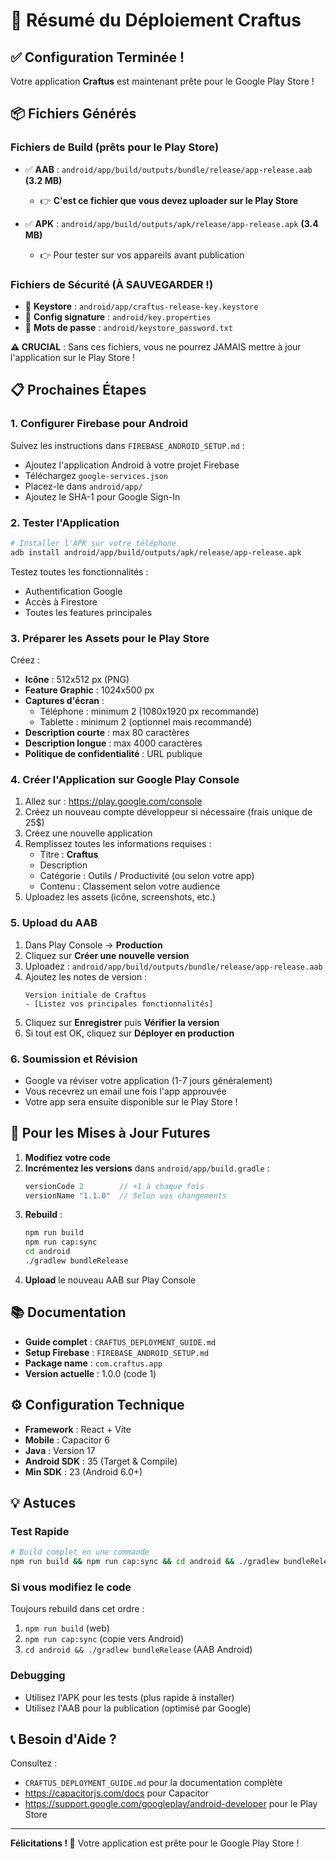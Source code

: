 # 🎉 Résumé du Déploiement Craftus

## ✅ Configuration Terminée !

Votre application **Craftus** est maintenant prête pour le Google Play Store !

## 📦 Fichiers Générés

### Fichiers de Build (prêts pour le Play Store)
- ✅ **AAB** : `android/app/build/outputs/bundle/release/app-release.aab` **(3.2 MB)**
  - 👉 **C'est ce fichier que vous devez uploader sur le Play Store**
  
- ✅ **APK** : `android/app/build/outputs/apk/release/app-release.apk` **(3.4 MB)**
  - 👉 Pour tester sur vos appareils avant publication

### Fichiers de Sécurité (À SAUVEGARDER !)
- 🔐 **Keystore** : `android/app/craftus-release-key.keystore`
- 🔐 **Config signature** : `android/key.properties`
- 🔐 **Mots de passe** : `android/keystore_password.txt`

**⚠️ CRUCIAL** : Sans ces fichiers, vous ne pourrez JAMAIS mettre à jour l'application sur le Play Store !

## 📋 Prochaines Étapes

### 1. Configurer Firebase pour Android
Suivez les instructions dans `FIREBASE_ANDROID_SETUP.md` :
- Ajoutez l'application Android à votre projet Firebase
- Téléchargez `google-services.json`
- Placez-le dans `android/app/`
- Ajoutez le SHA-1 pour Google Sign-In

### 2. Tester l'Application
```bash
# Installer l'APK sur votre téléphone
adb install android/app/build/outputs/apk/release/app-release.apk
```

Testez toutes les fonctionnalités :
- Authentification Google
- Accès à Firestore
- Toutes les features principales

### 3. Préparer les Assets pour le Play Store

Créez :
- **Icône** : 512x512 px (PNG)
- **Feature Graphic** : 1024x500 px
- **Captures d'écran** : 
  - Téléphone : minimum 2 (1080x1920 px recommandé)
  - Tablette : minimum 2 (optionnel mais recommandé)
- **Description courte** : max 80 caractères
- **Description longue** : max 4000 caractères
- **Politique de confidentialité** : URL publique

### 4. Créer l'Application sur Google Play Console

1. Allez sur : https://play.google.com/console
2. Créez un nouveau compte développeur si nécessaire (frais unique de 25$)
3. Créez une nouvelle application
4. Remplissez toutes les informations requises :
   - Titre : **Craftus**
   - Description
   - Catégorie : Outils / Productivité (ou selon votre app)
   - Contenu : Classement selon votre audience
5. Uploadez les assets (icône, screenshots, etc.)

### 5. Upload du AAB

1. Dans Play Console → **Production**
2. Cliquez sur **Créer une nouvelle version**
3. Uploadez : `android/app/build/outputs/bundle/release/app-release.aab`
4. Ajoutez les notes de version :
   ```
   Version initiale de Craftus
   - [Listez vos principales fonctionnalités]
   ```
5. Cliquez sur **Enregistrer** puis **Vérifier la version**
6. Si tout est OK, cliquez sur **Déployer en production**

### 6. Soumission et Révision

- Google va réviser votre application (1-7 jours généralement)
- Vous recevrez un email une fois l'app approuvée
- Votre app sera ensuite disponible sur le Play Store !

## 🔄 Pour les Mises à Jour Futures

1. **Modifiez votre code**
2. **Incrémentez les versions** dans `android/app/build.gradle` :
   ```gradle
   versionCode 2        // +1 à chaque fois
   versionName "1.1.0"  // Selon vos changements
   ```
3. **Rebuild** :
   ```bash
   npm run build
   npm run cap:sync
   cd android
   ./gradlew bundleRelease
   ```
4. **Upload** le nouveau AAB sur Play Console

## 📚 Documentation

- **Guide complet** : `CRAFTUS_DEPLOYMENT_GUIDE.md`
- **Setup Firebase** : `FIREBASE_ANDROID_SETUP.md`
- **Package name** : `com.craftus.app`
- **Version actuelle** : 1.0.0 (code 1)

## ⚙️ Configuration Technique

- **Framework** : React + Vite
- **Mobile** : Capacitor 6
- **Java** : Version 17
- **Android SDK** : 35 (Target & Compile)
- **Min SDK** : 23 (Android 6.0+)

## 💡 Astuces

### Test Rapide
```bash
# Build complet en une commande
npm run build && npm run cap:sync && cd android && ./gradlew bundleRelease
```

### Si vous modifiez le code
Toujours rebuild dans cet ordre :
1. `npm run build` (web)
2. `npm run cap:sync` (copie vers Android)
3. `cd android && ./gradlew bundleRelease` (AAB Android)

### Debugging
- Utilisez l'APK pour les tests (plus rapide à installer)
- Utilisez l'AAB pour la publication (optimisé par Google)

## 📞 Besoin d'Aide ?

Consultez :
- `CRAFTUS_DEPLOYMENT_GUIDE.md` pour la documentation complète
- https://capacitorjs.com/docs pour Capacitor
- https://support.google.com/googleplay/android-developer pour le Play Store

---

**Félicitations ! 🎊** Votre application est prête pour le Google Play Store !

